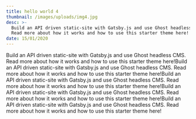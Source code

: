 ```yaml
---
title: hello world 4
thumbnail: /images/uploads/img4.jpg
desc: >-
  Build an API driven static-site with Gatsby.js and use Ghost headless CMS.
  Read more about how it works and how to use this starter theme here!
date: 15/01/2020
---
```


Build an API driven static-site with Gatsby.js and use Ghost headless CMS. Read more about how it works and how to use this starter theme here!Build an API driven static-site with Gatsby.js and use Ghost headless CMS. Read more about how it works and how to use this starter theme here!Build an API driven static-site with Gatsby.js and use Ghost headless CMS. Read more about how it works and how to use this starter theme here!Build an API driven static-site with Gatsby.js and use Ghost headless CMS. Read more about how it works and how to use this starter theme here!Build an API driven static-site with Gatsby.js and use Ghost headless CMS. Read more about how it works and how to use this starter theme here!
